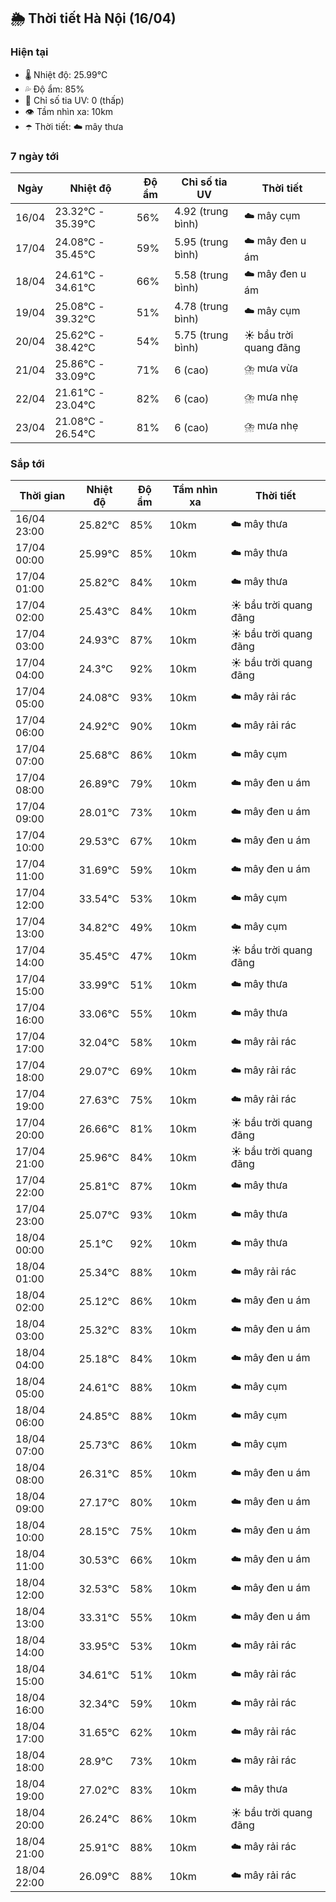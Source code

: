 ## 🌦️ Thời tiết Hà Nội (16/04)

### Hiện tại

- 🌡️ Nhiệt độ: 25.99℃
- 💦 Độ ẩm: 85%
- 🌟 Chỉ số tia UV: 0 (thấp)
- 👁️ Tầm nhìn xa: 10km
- ☂️ Thời tiết: ☁️ mây thưa

### 7 ngày tới

| Ngày | Nhiệt độ | Độ ẩm | Chỉ số tia UV | Thời tiết |
| --- | --- | --- | --- | --- |
| 16/04 | 23.32℃ - 35.39℃ | 56% | 4.92 (trung bình) | ☁️ mây cụm |
| 17/04 | 24.08℃ - 35.45℃ | 59% | 5.95 (trung bình) | ☁️ mây đen u ám |
| 18/04 | 24.61℃ - 34.61℃ | 66% | 5.58 (trung bình) | ☁️ mây đen u ám |
| 19/04 | 25.08℃ - 39.32℃ | 51% | 4.78 (trung bình) | ☁️ mây cụm |
| 20/04 | 25.62℃ - 38.42℃ | 54% | 5.75 (trung bình) | ☀️ bầu trời quang đãng |
| 21/04 | 25.86℃ - 33.09℃ | 71% | 6 (cao) | ⛈️ mưa vừa |
| 22/04 | 21.61℃ - 23.04℃ | 82% | 6 (cao) | ⛈️ mưa nhẹ |
| 23/04 | 21.08℃ - 26.54℃ | 81% | 6 (cao) | ⛈️ mưa nhẹ |

### Sắp tới

| Thời gian | Nhiệt độ | Độ ẩm | Tầm nhìn xa | Thời tiết |
| --- | --- | --- | --- | --- |
| 16/04 23:00 | 25.82℃ | 85% | 10km | ☁️ mây thưa |
| 17/04 00:00 | 25.99℃ | 85% | 10km | ☁️ mây thưa |
| 17/04 01:00 | 25.82℃ | 84% | 10km | ☁️ mây thưa |
| 17/04 02:00 | 25.43℃ | 84% | 10km | ☀️ bầu trời quang đãng |
| 17/04 03:00 | 24.93℃ | 87% | 10km | ☀️ bầu trời quang đãng |
| 17/04 04:00 | 24.3℃ | 92% | 10km | ☀️ bầu trời quang đãng |
| 17/04 05:00 | 24.08℃ | 93% | 10km | ☁️ mây rải rác |
| 17/04 06:00 | 24.92℃ | 90% | 10km | ☁️ mây rải rác |
| 17/04 07:00 | 25.68℃ | 86% | 10km | ☁️ mây cụm |
| 17/04 08:00 | 26.89℃ | 79% | 10km | ☁️ mây đen u ám |
| 17/04 09:00 | 28.01℃ | 73% | 10km | ☁️ mây đen u ám |
| 17/04 10:00 | 29.53℃ | 67% | 10km | ☁️ mây đen u ám |
| 17/04 11:00 | 31.69℃ | 59% | 10km | ☁️ mây đen u ám |
| 17/04 12:00 | 33.54℃ | 53% | 10km | ☁️ mây cụm |
| 17/04 13:00 | 34.82℃ | 49% | 10km | ☁️ mây cụm |
| 17/04 14:00 | 35.45℃ | 47% | 10km | ☀️ bầu trời quang đãng |
| 17/04 15:00 | 33.99℃ | 51% | 10km | ☁️ mây thưa |
| 17/04 16:00 | 33.06℃ | 55% | 10km | ☁️ mây thưa |
| 17/04 17:00 | 32.04℃ | 58% | 10km | ☁️ mây rải rác |
| 17/04 18:00 | 29.07℃ | 69% | 10km | ☁️ mây rải rác |
| 17/04 19:00 | 27.63℃ | 75% | 10km | ☁️ mây rải rác |
| 17/04 20:00 | 26.66℃ | 81% | 10km | ☀️ bầu trời quang đãng |
| 17/04 21:00 | 25.96℃ | 84% | 10km | ☀️ bầu trời quang đãng |
| 17/04 22:00 | 25.81℃ | 87% | 10km | ☁️ mây thưa |
| 17/04 23:00 | 25.07℃ | 93% | 10km | ☁️ mây thưa |
| 18/04 00:00 | 25.1℃ | 92% | 10km | ☁️ mây thưa |
| 18/04 01:00 | 25.34℃ | 88% | 10km | ☁️ mây rải rác |
| 18/04 02:00 | 25.12℃ | 86% | 10km | ☁️ mây đen u ám |
| 18/04 03:00 | 25.32℃ | 83% | 10km | ☁️ mây đen u ám |
| 18/04 04:00 | 25.18℃ | 84% | 10km | ☁️ mây đen u ám |
| 18/04 05:00 | 24.61℃ | 88% | 10km | ☁️ mây cụm |
| 18/04 06:00 | 24.85℃ | 88% | 10km | ☁️ mây cụm |
| 18/04 07:00 | 25.73℃ | 86% | 10km | ☁️ mây cụm |
| 18/04 08:00 | 26.31℃ | 85% | 10km | ☁️ mây đen u ám |
| 18/04 09:00 | 27.17℃ | 80% | 10km | ☁️ mây đen u ám |
| 18/04 10:00 | 28.15℃ | 75% | 10km | ☁️ mây đen u ám |
| 18/04 11:00 | 30.53℃ | 66% | 10km | ☁️ mây đen u ám |
| 18/04 12:00 | 32.53℃ | 58% | 10km | ☁️ mây đen u ám |
| 18/04 13:00 | 33.31℃ | 55% | 10km | ☁️ mây đen u ám |
| 18/04 14:00 | 33.95℃ | 53% | 10km | ☁️ mây rải rác |
| 18/04 15:00 | 34.61℃ | 51% | 10km | ☁️ mây rải rác |
| 18/04 16:00 | 32.34℃ | 59% | 10km | ☁️ mây rải rác |
| 18/04 17:00 | 31.65℃ | 62% | 10km | ☁️ mây rải rác |
| 18/04 18:00 | 28.9℃ | 73% | 10km | ☁️ mây rải rác |
| 18/04 19:00 | 27.02℃ | 83% | 10km | ☁️ mây thưa |
| 18/04 20:00 | 26.24℃ | 86% | 10km | ☀️ bầu trời quang đãng |
| 18/04 21:00 | 25.91℃ | 88% | 10km | ☁️ mây rải rác |
| 18/04 22:00 | 26.09℃ | 88% | 10km | ☁️ mây rải rác |
